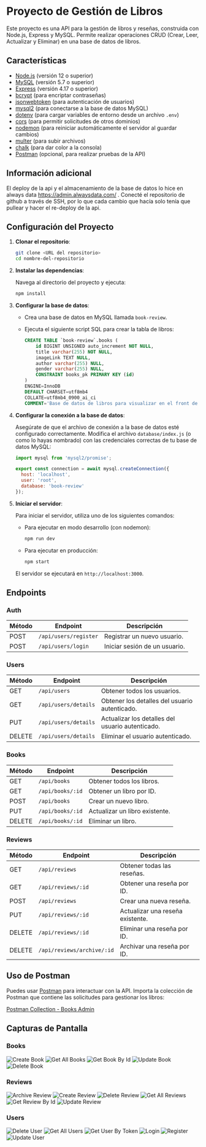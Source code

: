# Proyecto de Gestión de Libros

Este proyecto es una API para la gestión de libros y reseñas, construida con Node.js, Express y MySQL. Permite realizar operaciones CRUD (Crear, Leer, Actualizar y Eliminar) en una base de datos de libros.


## Características

- [Node.js](https://nodejs.org/) (versión 12 o superior)
- [MySQL](https://www.mysql.com/) (versión 5.7 o superior)
- [Express](https://expressjs.com/) (versión 4.17 o superior)
- [bcrypt](https://www.npmjs.com/package/bcrypt) (para encriptar contraseñas)
- [jsonwebtoken](https://www.npmjs.com/package/jsonwebtoken) (para autenticación de usuarios)
- [mysql2](https://www.npmjs.com/package/mysql2) (para conectarse a la base de datos MySQL)
- [dotenv](https://www.npmjs.com/package/dotenv) (para cargar variables de entorno desde un archivo `.env`)
- [cors](https://www.npmjs.com/package/cors) (para permitir solicitudes de otros dominios)
- [nodemon](https://www.npmjs.com/package/nodemon) (para reiniciar automáticamente el servidor al guardar cambios)
- [multer](https://www.npmjs.com/package/multer) (para subir archivos)
- [chalk](https://www.npmjs.com/package/chalk) (para dar color a la consola)
- [Postman](https://www.postman.com/) (opcional, para realizar pruebas de la API)

## Información adicional
El deploy de la api y el almacenamiento de la base de datos lo hice en always data https://admin.alwaysdata.com/ . Conecté el repositorio de github a través de SSH, por lo que cada cambio que hacía solo tenía que pullear y hacer el re-deploy de la api. 


## Configuración del Proyecto

1. **Clonar el repositorio**:

   ```bash
   git clone <URL del repositorio>
   cd nombre-del-repositorio
   ```

2. **Instalar las dependencias**:

   Navega al directorio del proyecto y ejecuta:

   ```bash
   npm install
   ```

3. **Configurar la base de datos**:

   - Crea una base de datos en MySQL llamada `book-review`.
   - Ejecuta el siguiente script SQL para crear la tabla de libros:

     ```sql
     CREATE TABLE `book-review`.books (
         id BIGINT UNSIGNED auto_increment NOT NULL,
         title varchar(255) NOT NULL,
         imageLink TEXT NULL,
         author varchar(255) NULL,
         gender varchar(255) NULL,
         CONSTRAINT books_pk PRIMARY KEY (id)
     )
     ENGINE=InnoDB
     DEFAULT CHARSET=utf8mb4
     COLLATE=utf8mb4_0900_ai_ci
     COMMENT='Base de datos de libros para visualizar en el front de la web. A su vez, la posibilidad de crear, editar y eliminar libros.';
     ```

4. **Configurar la conexión a la base de datos**:

   Asegúrate de que el archivo de conexión a la base de datos esté configurado correctamente. Modifica el archivo `database/index.js` (o como lo hayas nombrado) con las credenciales correctas de tu base de datos MySQL:

   ```javascript
   import mysql from 'mysql2/promise';

   export const connection = await mysql.createConnection({
     host: 'localhost',
     user: 'root',
     database: 'book-review'
   });
   ```

5. **Iniciar el servidor**:

   Para iniciar el servidor, utiliza uno de los siguientes comandos:

   - Para ejecutar en modo desarrollo (con nodemon):

     ```bash
     npm run dev
     ```

   - Para ejecutar en producción:

     ```bash
     npm start
     ```

   El servidor se ejecutará en `http://localhost:3000`.


## Endpoints

### Auth
| Método | Endpoint          | Descripción                   |
|--------|-------------------|-------------------------------|
| POST   | `/api/users/register` | Registrar un nuevo usuario.     |
| POST   | `/api/users/login`    | Iniciar sesión de un usuario.   |

### Users
| Método | Endpoint           | Descripción                                            |
|--------|--------------------|--------------------------------------------------------|
| GET    | `/api/users`        | Obtener todos los usuarios.                            |
| GET    | `/api/users/details`| Obtener los detalles del usuario autenticado.          |
| PUT    | `/api/users/details`| Actualizar los detalles del usuario autenticado.       |
| DELETE | `/api/users/details`| Eliminar el usuario autenticado.                       |

### Books
| Método | Endpoint          | Descripción                        |
|--------|-------------------|------------------------------------|
| GET    | `/api/books`       | Obtener todos los libros.          |
| GET    | `/api/books/:id`   | Obtener un libro por ID.           |
| POST   | `/api/books`       | Crear un nuevo libro.              |
| PUT    | `/api/books/:id`   | Actualizar un libro existente.     |
| DELETE | `/api/books/:id`   | Eliminar un libro.                 |

### Reviews
| Método | Endpoint                 | Descripción                                |
|--------|--------------------------|--------------------------------------------|
| GET    | `/api/reviews`            | Obtener todas las reseñas.                 |
| GET    | `/api/reviews/:id`        | Obtener una reseña por ID.                 |
| POST   | `/api/reviews`            | Crear una nueva reseña.                    |
| PUT    | `/api/reviews/:id`        | Actualizar una reseña existente.           |
| DELETE | `/api/reviews/:id`        | Eliminar una reseña por ID.                |
| DELETE | `/api/reviews/archive/:id`| Archivar una reseña por ID.                |


## Uso de Postman

Puedes usar [Postman](https://www.postman.com/) para interactuar con la API. Importa la colección de Postman que contiene las solicitudes para gestionar los libros:

[Postman Collection - Books Admin](back/collectionPostman.json)

## Capturas de Pantalla

### Books
![Create Book](./screenshots/books/createBook.png)
![Get All Books](./screenshots/books/getAllBooks.png)
![Get Book By Id](./screenshots/books/getBookById.png)
![Update Book](./screenshots/books/updateBook.png)
![Delete Book](./screenshots/books/deleteBook.png)

### Reviews
![Archive Review](./screenshots/reviews/archiveReviewById.png)
![Create Review](./screenshots/reviews/createReview.png)
![Delete Review](./screenshots/reviews/deleteReview.png)
![Get All Reviews](./screenshots/reviews/getAllReviews.png)
![Get Review By Id](./screenshots/reviews/getReviewId.png)
![Update Review](./screenshots/reviews/updateReview.png)

### Users
![Delete User](./screenshots/users/deleteUser.png)
![Get All Users](./screenshots/users/getAllUsers.png)
![Get User By Token](./screenshots/users/getUserByToken.png)
![Login](./screenshots/users/login.png)
![Register](./screenshots/users/register.png)
![Update User](./screenshots/users/updateUser.png)
